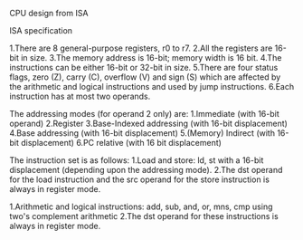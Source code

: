 CPU design from ISA

ISA specification

1.There are 8 general-purpose registers, r0 to r7. 2.All the registers are 16-bit in size. 3.The memory address is 16-bit; memory width is 16 bit. 4.The instructions can be either 16-bit or 32-bit in size. 5.There are four status flags, zero (Z), carry (C), overflow (V) and sign (S) which are affected by the arithmetic and logical instructions and used by jump instructions. 6.Each instruction has at most two operands.

The addressing modes (for operand 2 only) are: 
1.Immediate (with 16-bit operand) 2.Register 3.Base-Indexed addressing (with 16-bit displacement) 4.Base addressing (with 16-bit displacement) 5.(Memory) Indirect (with 16-bit displacement) 6.PC relative (with 16 bit displacement)

The instruction set is as follows: 1.Load and store: ld, st with a 16-bit displacement (depending upon the addressing mode). 2.The dst operand for the load instruction and the src operand for the store instruction is always in register mode.

1.Arithmetic and logical instructions: add, sub, and, or, mns, cmp using two's complement arithmetic 2.The dst operand for these instructions is always in register mode.


